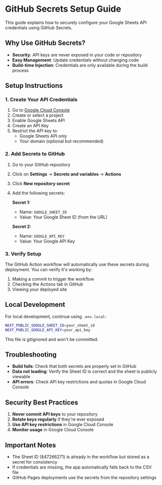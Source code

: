 # GitHub Secrets Setup Guide

This guide explains how to securely configure your Google Sheets API credentials using GitHub Secrets.

## Why Use GitHub Secrets?

- **Security**: API keys are never exposed in your code or repository
- **Easy Management**: Update credentials without changing code
- **Build-time Injection**: Credentials are only available during the build process

## Setup Instructions

### 1. Create Your API Credentials

1. Go to [Google Cloud Console](https://console.cloud.google.com/)
2. Create or select a project
3. Enable Google Sheets API
4. Create an API Key
5. Restrict the API key to:
   - Google Sheets API only
   - Your domain (optional but recommended)

### 2. Add Secrets to GitHub

1. Go to your GitHub repository
2. Click on **Settings** → **Secrets and variables** → **Actions**
3. Click **New repository secret**
4. Add the following secrets:

   **Secret 1:**
   - Name: `GOOGLE_SHEET_ID`
   - Value: Your Google Sheet ID (from the URL)
   
   **Secret 2:**
   - Name: `GOOGLE_API_KEY`
   - Value: Your Google API Key

### 3. Verify Setup

The GitHub Action workflow will automatically use these secrets during deployment. You can verify it's working by:

1. Making a commit to trigger the workflow
2. Checking the Actions tab in GitHub
3. Viewing your deployed site

## Local Development

For local development, continue using `.env.local`:

```bash
NEXT_PUBLIC_GOOGLE_SHEET_ID=your_sheet_id
NEXT_PUBLIC_GOOGLE_API_KEY=your_api_key
```

This file is gitignored and won't be committed.

## Troubleshooting

- **Build fails**: Check that both secrets are properly set in GitHub
- **Data not loading**: Verify the Sheet ID is correct and the sheet is publicly viewable
- **API errors**: Check API key restrictions and quotas in Google Cloud Console

## Security Best Practices

1. **Never commit API keys** to your repository
2. **Rotate keys regularly** if they're ever exposed
3. **Use API key restrictions** in Google Cloud Console
4. **Monitor usage** in Google Cloud Console

## Important Notes

- The Sheet ID (847266271) is already in the workflow but stored as a secret for consistency
- If credentials are missing, the app automatically falls back to the CSV file
- GitHub Pages deployments use the secrets from the repository settings